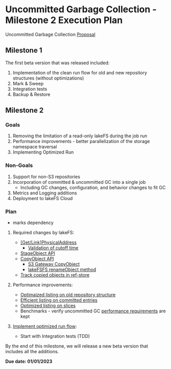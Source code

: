 # Uncommitted Garbage Collection - Milestone 2 Execution Plan

Uncommitted Garbage Collection [Proposal](https://github.com/treeverse/lakeFS/blob/master/design/accepted/gc_plus/uncommitted-gc.md)

## Milestone 1
The first beta version that was released included:
1. Implementation of the clean run flow for old and new repository structures (without optimizations)
2. Mark & Sweep
3. Integration tests
4. Backup & Restore

## Milestone 2

### Goals
1. Removing the limitation of a read-only lakeFS during the job run
2. Performance improvements - better parallelization of the storage namespace traversal
3. Implementing Optimized Run

### Non-Goals
1. Support for non-S3 repositories
2. Incorporation of committed & uncommitted GC into a single job
    * Including GC changes, configuration, and behavior changes to fit GC
3. Metrics and Logging additions
4. Deployment to lakeFS Cloud

### Plan

* marks dependency

1. Required changes by lakeFS:
    * [[Get/Link]PhysicalAddress](https://github.com/treeverse/lakeFS/issues/4476)
        * [Validation of cutoff time](https://github.com/treeverse/lakeFS/issues/4695)
    * [StageObject API](https://github.com/treeverse/lakeFS/issues/4480)
    * [CopyObject API](https://github.com/treeverse/lakeFS/issues/4477)
        * [S3 Gateway CopyObject](https://github.com/treeverse/lakeFS/issues/4478)
        * [lakeFSFS renameObject method](https://github.com/treeverse/lakeFS/issues/4479)
    * [Track copied objects in ref-store](https://github.com/treeverse/lakeFS/issues/4562)

3. Performance improvements:
    * [Optimaized listing on old repository structure](https://github.com/treeverse/lakeFS/issues/4620)
    * [Efficient listing on committed entries](https://github.com/treeverse/lakeFS/issues/4600)
    * [Optimized listing on slices](https://github.com/treeverse/lakeFS/issues/4614)
    * Benchmarks - verify uncommitted GC [performance requirements](https://github.com/treeverse/lakeFS/blob/e316cafe7717bb3203e4018837a41415aa61f74b/design/accepted/gc_plus/uncommitted-gc.md?plain=1#L185) are kept

3. [Implement optimized run flow](https://github.com/treeverse/lakeFS/issues/4489):
    * Start with Integration tests (TDD)

By the end of this milestone, we will release a new beta version that includes all the additions.

**Due date: 01/01/2023**
